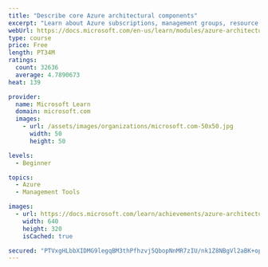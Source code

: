 ```yaml
---
title: "Describe core Azure architectural components"
excerpt: "Learn about Azure subscriptions, management groups, resource groups, Azure Resource Manager, Azure regions, and availability zones."
webUrl: https://docs.microsoft.com/en-us/learn/modules/azure-architecture-fundamentals/
type: course
price: Free
length: PT34M
ratings:
  count: 32636
  average: 4.7890673
heat: 139

provider:
  name: Microsoft Learn
  domain: microsoft.com
  images:
    - url: /assets/images/organizations/microsoft.com-50x50.jpg
      width: 50
      height: 50

levels:
  - Beginner

topics:
  - Azure
  - Management Tools

images:
  - url: https://docs.microsoft.com/learn/achievements/azure-architecture-fundamentals-social.png
    width: 640
    height: 320
    isCached: true

secured: "PTVxgHLbbXIDMG9legqBM3thPfhzvj5QbopNnMR7zIU/nk1Z8NBgVl2aBK+ops88ZQrpCrUhtrZoIVvJ5DFgS+HntqJbXTxx1Tpxw+wEuYCgKGY0YhtzMp0D4zLkmjAjBPTXdcFP/bc1C4qyMU2LrIHzPDfJPaOt0TWC/JSGWH8TIUi/RlDMVPbVsoeVgnhLb6jx+NOw5BisTwFqdTWVo6frMOoYmrcYVQRTDqTsR1t6qMzNJoXsl50JKDL/2MJbZ9ycJHQ700naS07pqNalp2nRW68V60qMVtSpNU07q2O/jii6JVDmylvpC6sh/PXN34uCKx1WASBXVYza1V9odSsJKBSvhxU7/oosbvltSaLR2F9jPXYOdUfp3H1rJh/gEWf3azFLptpEY5JW2Er2dRPFzJTXbngDkueddrVN53eOfqrzjWLaexAcZt+sRbFf;zJC8jG8tagajbWL8x8aEIw=="
---
```


